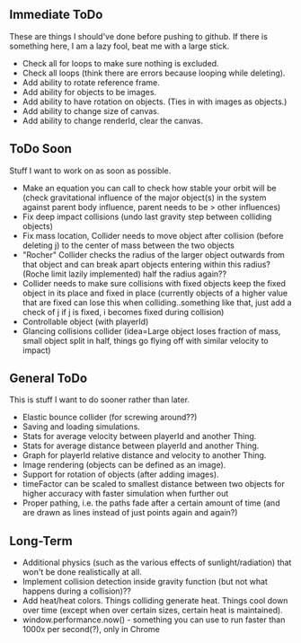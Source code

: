 Immediate ToDo
--------------

These are things I should've done before pushing to github. If there is something here, I am a lazy fool, beat me with a large stick.

* Check all for loops to make sure nothing is excluded.
* Check all loops (think there are errors because looping while deleting).
* Add ability to rotate reference frame.
* Add ability for objects to be images.
* Add ability to have rotation on objects. (Ties in with images as objects.)
* Add ability to change size of canvas.
* Add ability to change renderId, clear the canvas.

ToDo Soon
---------

Stuff I want to work on as soon as possible.

* Make an equation you can call to check how stable your orbit will be (check gravitational influence
  of the major object(s) in the system against parent body influence, parent
  needs to be > other influences)
* Fix deep impact collisions (undo last gravity step between colliding objects)
* Fix mass location, Collider needs to move object after collision (before deleting j) to the center of
  mass between the two objects
* "Rocher" Collider checks the radius of the larger object outwards from that object and can break
  apart objects entering within this radius? (Roche limit lazily implemented) half the radius again??
* Collider needs to make sure collisions with fixed objects keep the fixed object in its place and
  fixed in place (currently objects of a higher value that are fixed can lose this when
  colliding..something like that, just add a check of j if j is fixed, i becomes fixed during collision)
* Controllable object (with playerId)
* Glancing collisions collider (idea=Large object loses fraction of mass, small object split in
  half, things go flying off with similar velocity to impact)

General ToDo
------------

This is stuff I want to do sooner rather than later.

* Elastic bounce collider (for screwing around??)
* Saving and loading simulations.
* Stats for average velocity between playerId and another Thing.
* Stats for average distance between playerId and another Thing.
* Graph for playerId relative distance and velocity to another Thing.
* Image rendering (objects can be defined as an image).
* Support for rotation of objects (after adding images).
* timeFactor can be scaled to smallest distance between two objects for higher accuracy with
  faster simulation when further out
* Proper pathing, i.e. the paths fade after a certain amount of time (and are drawn as lines instead
  of just points again and again?)

Long-Term
---------

* Additional physics (such as the various effects of sunlight/radiation) that won't be done realistically
  at all.
* Implement collision detection inside gravity function (but not what happens during a collision)??
* Add heat/heat colors. Things colliding generate heat. Things cool down over time (except when over
  certain sizes, certain heat is maintained).
* window.performance.now() - something you can use to run faster than 1000x per second(?), only in Chrome